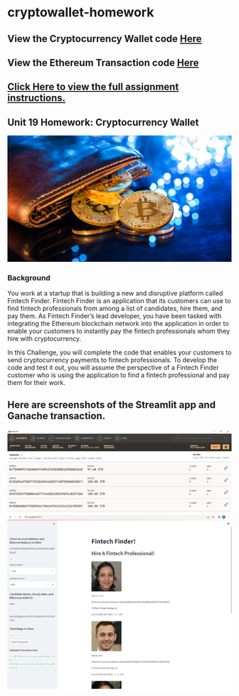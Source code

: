 # cryptowallet-homework

## View the Cryptocurrency Wallet code [Here](https://github.com/themichaelfoley/cryptowallet-homework/blob/main/Starter-Code/crypto_wallet.py)
## View the Ethereum Transaction code [Here](https://github.com/themichaelfoley/cryptowallet-homework/blob/main/Starter-Code/fintech_finder.py)
## [Click Here to view the full assignment instructions.]((https://github.com/themichaelfoley/cryptowallet-homework/tree/main/Starter-Code))
## Unit 19 Homework: Cryptocurrency Wallet

![An image shows a wallet with bitcoin.](Images/19-4-challenge-image.png)

### Background

You work at a startup that is building a new and disruptive platform called Fintech Finder. Fintech Finder is an application that its customers can use to find fintech professionals from among a list of candidates, hire them, and pay them. As Fintech Finder’s lead developer, you have been tasked with integrating the Ethereum blockchain network into the application in order to enable your customers to instantly pay the fintech professionals whom they hire with cryptocurrency.

In this Challenge, you will complete the code that enables your customers to send cryptocurrency payments to fintech professionals. To develop the code and test it out, you will assume the perspective of a Fintech Finder customer who is using the application to find a fintech professional and pay them for their work.





## Here are screenshots of the Streamlit app and Ganache transaction.
![Ganache transaction verification](Images/ganache19hw.png)
![Streamlit ethereum transaction](Images/fintech_finder.png)
